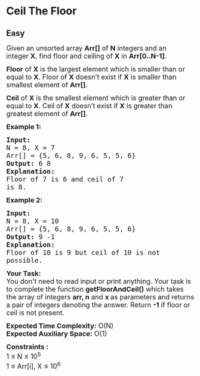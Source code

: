 # Ceil The Floor
## Easy
<div class="problems_problem_content__Xm_eO"><p><span style="font-size:18px">Given an unsorted array <strong>Arr[]</strong>&nbsp;of <strong>N</strong> integers and an integer&nbsp;<strong>X</strong>, find floor and ceiling of <strong>X</strong>&nbsp;in <strong>Arr[0..N-1]</strong>.</span></p>

<p><span style="font-size:18px"><strong>Floor</strong>&nbsp;of <strong>X</strong> is the largest element which is smaller than or equal to <strong>X</strong>. Floor of <strong>X</strong>&nbsp;doesn’t exist if <strong>X</strong>&nbsp;is smaller than smallest element of <strong>Arr[]</strong>.</span></p>

<p><span style="font-size:18px"><strong>Ceil</strong>&nbsp;of <strong>X</strong>&nbsp;is the smallest element which is greater than or equal to <strong>X</strong>. Ceil of <strong>X</strong>&nbsp;doesn’t exist if <strong>X</strong> is greater than greatest element of <strong>Arr[]</strong>.</span></p>

<p><span style="font-size:18px"><strong>Example 1:</strong></span></p>

<pre style="position: relative;"><span style="font-size:18px"><strong>Input:
</strong>N = 8, X = 7
Arr[] = {5, 6, 8, 9, 6, 5, 5, 6}
<strong>Output:</strong> 6 8
<strong>Explanation:
</strong>Floor of 7 is 6 and ceil of 7 
is 8.
</span><div class="open_grepper_editor" title="Edit &amp; Save To Grepper"></div></pre>

<p><span style="font-size:18px"><strong>Example 2:</strong></span></p>

<pre style="position: relative;"><span style="font-size:18px"><strong>Input:
</strong>N = 8, X = 10
Arr[] = {5, 6, 8, 9, 6, 5, 5, 6}
<strong>Output:</strong> 9 -1
<strong>Explanation:
</strong>Floor of 10 is 9 but ceil of 10 is not 
possible.
</span><div class="open_grepper_editor" title="Edit &amp; Save To Grepper"></div></pre>

<p><span style="font-size:18px"><strong>Your Task:</strong><br>
You don't need to read input or print anything. Your task is to complete the function&nbsp;<strong>getFloorAndCeil()</strong>&nbsp;which takes the array of integers&nbsp;<strong>arr, n</strong>&nbsp;and&nbsp;<strong>x&nbsp;</strong>as parameters and returns a pair&nbsp;of integers denoting the answer. Return <strong>-1</strong> if floor or ceil is not present.</span></p>

<p><span style="font-size:18px"><strong>Expected Time Complexity:</strong>&nbsp;O(N)<br>
<strong>Expected Auxiliary Space:</strong>&nbsp;O(1)</span></p>

<p><span style="font-size:18px"><strong>Constraints :</strong><br>
1 ≤ N&nbsp;≤ 10<sup>5</sup><br>
1 ≤ Arr[i], X ≤ 10<sup>6</sup></span></p>

<p>&nbsp;</p>
</div>